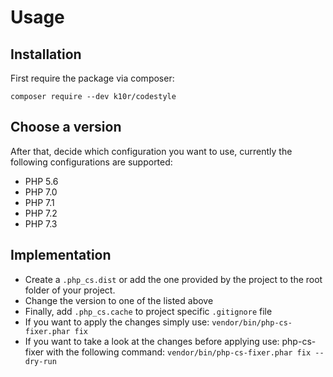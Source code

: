 # Usage

## Installation
First require the package via composer:

`composer require --dev k10r/codestyle`

## Choose a version
After that, decide which configuration you want to use, currently the following configurations are supported:
- PHP 5.6
- PHP 7.0
- PHP 7.1
- PHP 7.2
- PHP 7.3

## Implementation
- Create a `.php_cs.dist` or add the one provided by the project to the root folder of your project.
- Change the version to one of the listed above
- Finally, add `.php_cs.cache`  to project specific `.gitignore` file
- If you want to apply the changes simply use: `vendor/bin/php-cs-fixer.phar fix`
- If you want to take a look at the changes before applying use: php-cs-fixer with the following command: `vendor/bin/php-cs-fixer.phar fix --dry-run`
